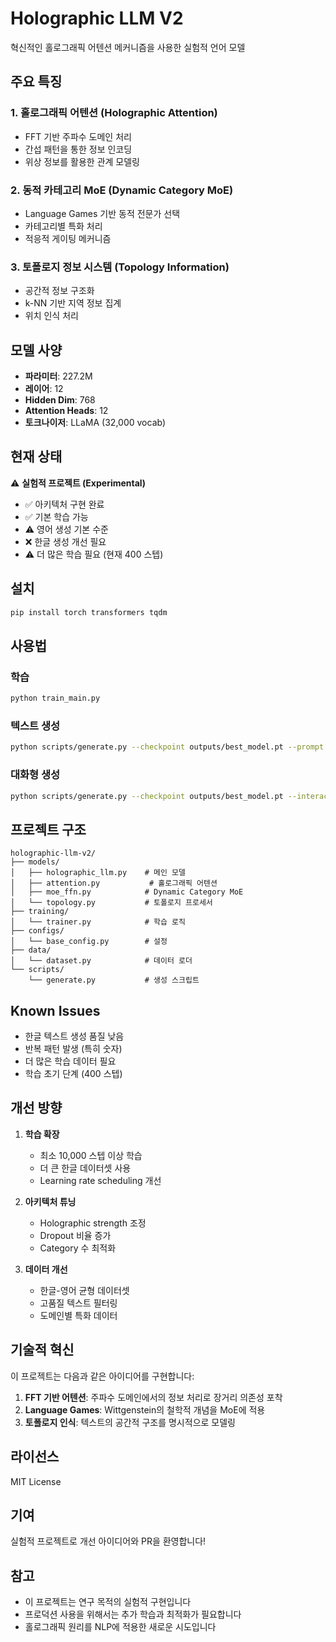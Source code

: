 # Holographic LLM V2

혁신적인 홀로그래픽 어텐션 메커니즘을 사용한 실험적 언어 모델

## 주요 특징

### 1. 홀로그래픽 어텐션 (Holographic Attention)
- FFT 기반 주파수 도메인 처리
- 간섭 패턴을 통한 정보 인코딩
- 위상 정보를 활용한 관계 모델링

### 2. 동적 카테고리 MoE (Dynamic Category MoE)
- Language Games 기반 동적 전문가 선택
- 카테고리별 특화 처리
- 적응적 게이팅 메커니즘

### 3. 토폴로지 정보 시스템 (Topology Information)
- 공간적 정보 구조화
- k-NN 기반 지역 정보 집계
- 위치 인식 처리

## 모델 사양

- **파라미터**: 227.2M
- **레이어**: 12
- **Hidden Dim**: 768
- **Attention Heads**: 12
- **토크나이저**: LLaMA (32,000 vocab)

## 현재 상태

⚠️ **실험적 프로젝트 (Experimental)**

- ✅ 아키텍처 구현 완료
- ✅ 기본 학습 가능
- ⚠️ 영어 생성 기본 수준
- ❌ 한글 생성 개선 필요
- ⚠️ 더 많은 학습 필요 (현재 400 스텝)

## 설치

```bash
pip install torch transformers tqdm
```

## 사용법

### 학습
```bash
python train_main.py
```

### 텍스트 생성
```bash
python scripts/generate.py --checkpoint outputs/best_model.pt --prompt "Hello"
```

### 대화형 생성
```bash
python scripts/generate.py --checkpoint outputs/best_model.pt --interactive
```

## 프로젝트 구조

```
holographic-llm-v2/
├── models/
│   ├── holographic_llm.py    # 메인 모델
│   ├── attention.py           # 홀로그래픽 어텐션
│   ├── moe_ffn.py            # Dynamic Category MoE
│   └── topology.py           # 토폴로지 프로세서
├── training/
│   └── trainer.py            # 학습 로직
├── configs/
│   └── base_config.py        # 설정
├── data/
│   └── dataset.py            # 데이터 로더
└── scripts/
    └── generate.py           # 생성 스크립트
```

## Known Issues

- 한글 텍스트 생성 품질 낮음
- 반복 패턴 발생 (특히 숫자)
- 더 많은 학습 데이터 필요
- 학습 초기 단계 (400 스텝)

## 개선 방향

1. **학습 확장**
   - 최소 10,000 스텝 이상 학습
   - 더 큰 한글 데이터셋 사용
   - Learning rate scheduling 개선

2. **아키텍처 튜닝**
   - Holographic strength 조정
   - Dropout 비율 증가
   - Category 수 최적화

3. **데이터 개선**
   - 한글-영어 균형 데이터셋
   - 고품질 텍스트 필터링
   - 도메인별 특화 데이터

## 기술적 혁신

이 프로젝트는 다음과 같은 아이디어를 구현합니다:

1. **FFT 기반 어텐션**: 주파수 도메인에서의 정보 처리로 장거리 의존성 포착
2. **Language Games**: Wittgenstein의 철학적 개념을 MoE에 적용
3. **토폴로지 인식**: 텍스트의 공간적 구조를 명시적으로 모델링

## 라이선스

MIT License

## 기여

실험적 프로젝트로 개선 아이디어와 PR을 환영합니다!

## 참고

- 이 프로젝트는 연구 목적의 실험적 구현입니다
- 프로덕션 사용을 위해서는 추가 학습과 최적화가 필요합니다
- 홀로그래픽 원리를 NLP에 적용한 새로운 시도입니다